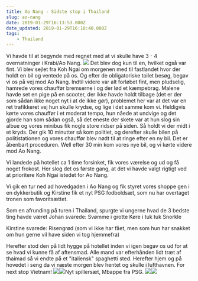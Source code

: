 ```yaml
---
title: Ao Nang - Sidste stop i Thailand
slug: ao-nang
date: 2019-01-29T16:13:53.000Z
date_updated: 2019-01-29T16:18:40.000Z
tags: 
	- Thailand
---
```


Vi havde til at begynde med regnet med at vi skulle have 3 - 4 overnatninger i Krabi/Ao Nang. 
![](/../../assets/images/2019/01/IMG_0009-1.JPG)
Det blev dog kun til en, hvilket også var fint. Vi blev sejlet fra Koh Ngai om morgenen med til fastlandet hvor der holdt en bil og ventede på os. Og efter de obligatoriske toilet besøg, begav vi os på vej mod Ao Nang.
Indtil videre var alt forløbet fint, men pludselig, hamrede vores chauffør bremserne i og der lød et kæmpebrag. Malene havde set en pige på en scooter, der ikke havde holdt tilbage (det er der som sådan ikke noget nyt i at de ikke gør), problemet her var at det var en ret trafikkeret vej hun skulle krydse, og lige i det samme kom vi. Heldigvis kørte vores chauffør i et moderat tempo, hun nåede at undvige og det gjorde han som sådan også, så det eneste der skete var at hun slog sin albue og vores minibus fik nogle store ridser på siden. Så holdt vi der midt i et kryds. Der gik 10 minutter så kom politiet, og derefter skulle bilen på politistationen og vores chauffør blev nødt til at ringe efter en ny bil. Det er åbenbart proceduren.
Well efter 30 min kom vores nye bil, og vi kørte videre mod Ao Nang.

Vi landede på hotellet ca 1 time forsinket, fik vores værelse og ud og få noget frokost. Her slog det os første gang, at det vi havde valgt rigtigt ved at prioritere Koh Ngai istedet for Ao Nang.

Vi gik en tur ned ad hovedgaden i Ao Nang og fik styret vores shoppe gen i en dykkerbutik og Kirstine fik et nyt PSG fodboldsæt, som nu har overtaget tronen som favoritsættet.

Som en afrunding på turen i Thailand, spurgte vi ungerne hvad de 3 bedste ting havde været
Johan svarede:
					Svømme i grotte
					Køre i tuk tuk 
					Snorkle

Kirstine svarede:
					Risengrød (som vi ikke har fået, men som hun har snakket om hun gerne vil have siden vi tog hjemmefra)

Herefter stod den på lidt hygge på hotellet inden vi igen begav os ud for at se hvad vi kunne få af aftensmad. Alle mand var efterhånden lidt træt af thaimad så vi endte på et "italiensk" spaghetti sted. Herefter hjem og på hovedet i seng da vi næste morgen blev hentet og skulle i lufthavnen. For next stop Vietnam! 
![](/../../assets/images/2019/01/IMG_0013-1.JPG)![](/../../assets/images/2019/01/IMG_0006-2.JPG)Nyt spillersæt, Mbappe fra PSG. ![](/../../assets/images/2019/01/IMG_1755.jpg)![](/../../assets/images/2019/01/IMG_1756.jpg)
